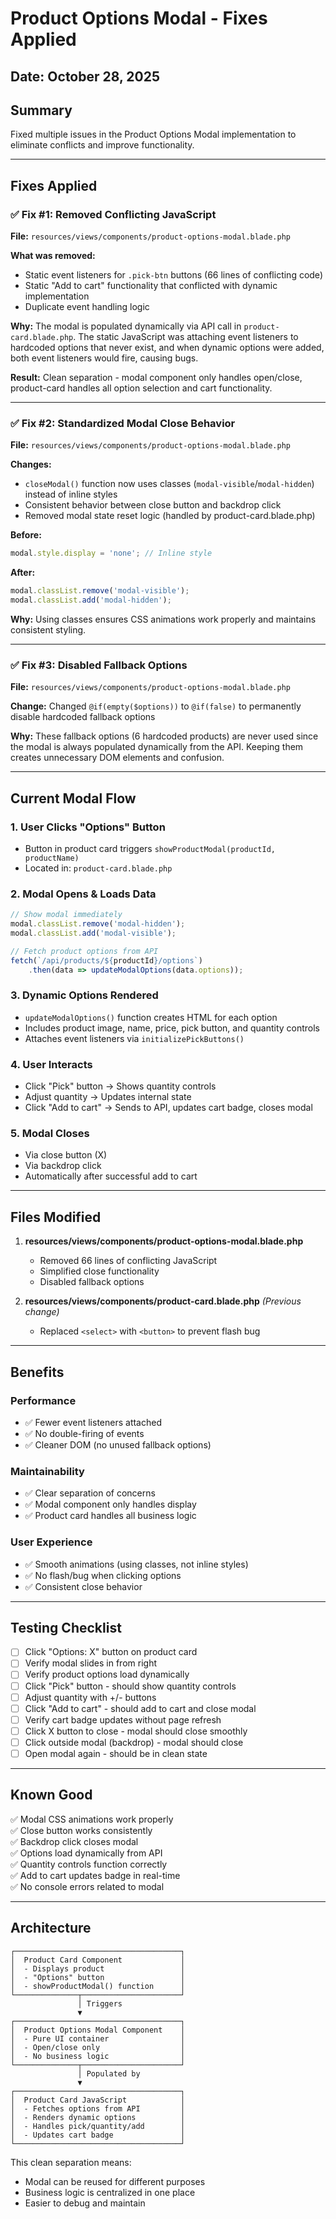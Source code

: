 # Product Options Modal - Fixes Applied

## Date: October 28, 2025

## Summary
Fixed multiple issues in the Product Options Modal implementation to eliminate conflicts and improve functionality.

---

## Fixes Applied

### ✅ Fix #1: Removed Conflicting JavaScript
**File:** `resources/views/components/product-options-modal.blade.php`

**What was removed:**
- Static event listeners for `.pick-btn` buttons (66 lines of conflicting code)
- Static "Add to cart" functionality that conflicted with dynamic implementation
- Duplicate event handling logic

**Why:** The modal is populated dynamically via API call in `product-card.blade.php`. The static JavaScript was attaching event listeners to hardcoded options that never exist, and when dynamic options were added, both event listeners would fire, causing bugs.

**Result:** Clean separation - modal component only handles open/close, product-card handles all option selection and cart functionality.

---

### ✅ Fix #2: Standardized Modal Close Behavior
**File:** `resources/views/components/product-options-modal.blade.php`

**Changes:**
- `closeModal()` function now uses classes (`modal-visible`/`modal-hidden`) instead of inline styles
- Consistent behavior between close button and backdrop click
- Removed modal state reset logic (handled by product-card.blade.php)

**Before:**
```javascript
modal.style.display = 'none'; // Inline style
```

**After:**
```javascript
modal.classList.remove('modal-visible');
modal.classList.add('modal-hidden');
```

**Why:** Using classes ensures CSS animations work properly and maintains consistent styling.

---

### ✅ Fix #3: Disabled Fallback Options
**File:** `resources/views/components/product-options-modal.blade.php`

**Change:** Changed `@if(empty($options))` to `@if(false)` to permanently disable hardcoded fallback options

**Why:** These fallback options (6 hardcoded products) are never used since the modal is always populated dynamically from the API. Keeping them creates unnecessary DOM elements and confusion.

---

## Current Modal Flow

### 1. User Clicks "Options" Button
- Button in product card triggers `showProductModal(productId, productName)`
- Located in: `product-card.blade.php`

### 2. Modal Opens & Loads Data
```javascript
// Show modal immediately
modal.classList.remove('modal-hidden');
modal.classList.add('modal-visible');

// Fetch product options from API
fetch(`/api/products/${productId}/options`)
    .then(data => updateModalOptions(data.options));
```

### 3. Dynamic Options Rendered
- `updateModalOptions()` function creates HTML for each option
- Includes product image, name, price, pick button, and quantity controls
- Attaches event listeners via `initializePickButtons()`

### 4. User Interacts
- Click "Pick" button → Shows quantity controls
- Adjust quantity → Updates internal state
- Click "Add to cart" → Sends to API, updates cart badge, closes modal

### 5. Modal Closes
- Via close button (X)
- Via backdrop click
- Automatically after successful add to cart

---

## Files Modified

1. **resources/views/components/product-options-modal.blade.php**
   - Removed 66 lines of conflicting JavaScript
   - Simplified close functionality
   - Disabled fallback options

2. **resources/views/components/product-card.blade.php** *(Previous change)*
   - Replaced `<select>` with `<button>` to prevent flash bug

---

## Benefits

### Performance
- ✅ Fewer event listeners attached
- ✅ No double-firing of events
- ✅ Cleaner DOM (no unused fallback options)

### Maintainability
- ✅ Clear separation of concerns
- ✅ Modal component only handles display
- ✅ Product card handles all business logic

### User Experience
- ✅ Smooth animations (using classes, not inline styles)
- ✅ No flash/bug when clicking options
- ✅ Consistent close behavior

---

## Testing Checklist

- [ ] Click "Options: X" button on product card
- [ ] Verify modal slides in from right
- [ ] Verify product options load dynamically
- [ ] Click "Pick" button - should show quantity controls
- [ ] Adjust quantity with +/- buttons
- [ ] Click "Add to cart" - should add to cart and close modal
- [ ] Verify cart badge updates without page refresh
- [ ] Click X button to close - modal should close smoothly
- [ ] Click outside modal (backdrop) - modal should close
- [ ] Open modal again - should be in clean state

---

## Known Good

✅ Modal CSS animations work properly  
✅ Close button works consistently  
✅ Backdrop click closes modal  
✅ Options load dynamically from API  
✅ Quantity controls function correctly  
✅ Add to cart updates badge in real-time  
✅ No console errors related to modal  

---

## Architecture

```
┌─────────────────────────────────────┐
│  Product Card Component             │
│  - Displays product                 │
│  - "Options" button                 │
│  - showProductModal() function      │
└──────────────┬──────────────────────┘
               │ Triggers
               ▼
┌─────────────────────────────────────┐
│  Product Options Modal Component    │
│  - Pure UI container                │
│  - Open/close only                  │
│  - No business logic                │
└──────────────┬──────────────────────┘
               │ Populated by
               ▼
┌─────────────────────────────────────┐
│  Product Card JavaScript            │
│  - Fetches options from API         │
│  - Renders dynamic options          │
│  - Handles pick/quantity/add        │
│  - Updates cart badge               │
└─────────────────────────────────────┘
```

This clean separation means:
- Modal can be reused for different purposes
- Business logic is centralized in one place
- Easier to debug and maintain
